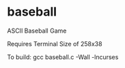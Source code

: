 # baseball
ASCII Baseball Game

Requires Terminal Size of 258x38

To build:
	gcc baseball.c -Wall -lncurses
